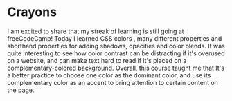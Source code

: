 # Crayons
I am excited to share that my streak of learning is still going at freeCodeCamp! Today I learned CSS colors , many different properties and shorthand properties for adding shadows, opacities and color blends. It was quite interesting to see how color contrast can be distracting if it's overused on a website, and can make text hard to read if it's placed on a complementary-colored background. Overall, this course taught me that It's a better practice to choose one color as the dominant color, and use its complementary color as an accent to bring attention to certain content on the page.
